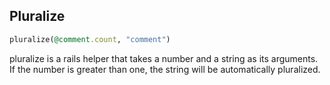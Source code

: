 ## Pluralize

```ruby
pluralize(@comment.count, "comment")
```

pluralize is a rails helper that takes a number and a string as its arguments. If the number is greater than one, the string will be automatically pluralized.
